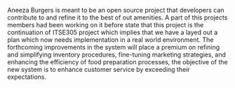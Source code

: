 Aneeza Burgers is meant to be an open source project that developers can contribute to and refine it to the best of out amenities. A part of this projects members had been working on it before state that this project is the continuation of ITSE305 project which implies that we have a layed out a plan which now needs implementation in a real world environment. The forthcoming improvements in the system will place a premium on refining and simplifying inventory procedures, fine-tuning marketing strategies, and enhancing the efficiency of food preparation processes, the objective of the new system is to enhance customer service by exceeding their expectations.

